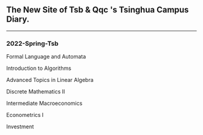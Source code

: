## The New Site of  Tsb & Qqc 's Tsinghua Campus Diary.

------

### 2022-Spring-Tsb

Formal Language and Automata

Introduction to Algorithms

Advanced Topics in Linear Algebra

Discrete Mathematics II

Intermediate Macroeconomics

Econometrics I

Investment
